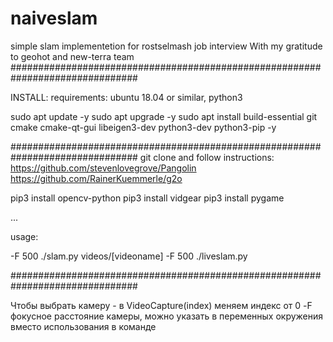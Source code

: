 # naiveslam
simple slam implementetion for rostselmash job interview
With my gratitude to geohot and new-terra team 
###############################################################################

INSTALL: requirements: ubuntu 18.04 or similar, python3

sudo apt update -y
sudo apt upgrade -y
sudo apt install build-essential git cmake cmake-qt-gui libeigen3-dev python3-dev python3-pip -y

############################################################################### 
git clone and follow instructions: 
https://github.com/stevenlovegrove/Pangolin 
https://github.com/RainerKuemmerle/g2o

pip3 install opencv-python pip3 install vidgear pip3 install pygame

...

usage:

-F 500 ./slam.py videos/[videoname]
-F 500 ./liveslam.py


###############################################################################

Чтобы выбрать камеру - в VideoCapture(index) меняем индекс от 0
-F фокусное расстояние камеры, можно указать в переменных окружения вместо использования в команде
